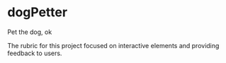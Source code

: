 # dogPetter
Pet the dog, ok

The rubric for this project focused on interactive elements and providing feedback to users.
